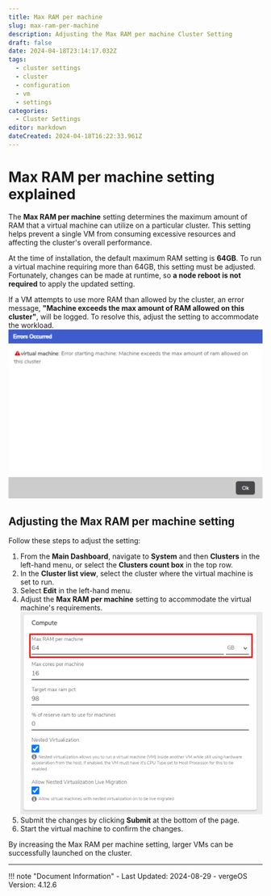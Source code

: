 ```yaml
---
title: Max RAM per machine  
slug: max-ram-per-machine  
description: Adjusting the Max RAM per machine Cluster Setting  
draft: false  
date: 2024-04-18T23:14:17.032Z  
tags:
  - cluster settings
  - cluster
  - configuration
  - vm
  - settings
categories:  
  - Cluster Settings  
editor: markdown  
dateCreated: 2024-04-18T16:22:33.961Z  
---
```


# Max RAM per machine setting explained

The **Max RAM per machine** setting determines the maximum amount of RAM that a virtual machine can utilize on a particular cluster. This setting helps prevent a single VM from consuming excessive resources and affecting the cluster's overall performance.

At the time of installation, the default maximum RAM setting is **64GB**. To run a virtual machine requiring more than 64GB, this setting must be adjusted. Fortunately, changes can be made at runtime, so **a node reboot is not required** to apply the updated setting.

If a VM attempts to use more RAM than allowed by the cluster, an error message, **"Machine exceeds the max amount of RAM allowed on this cluster"**, will be logged. To resolve this, adjust the setting to accommodate the workload.
![vm_max_ram_exceeded.png](/public/vm_max_ram_exceeded.png)

## Adjusting the Max RAM per machine setting

Follow these steps to adjust the setting:

1. From the **Main Dashboard**, navigate to **System** and then **Clusters** in the left-hand menu, or select the **Clusters count box** in the top row.
2. In the **Cluster list view**, select the cluster where the virtual machine is set to run.
3. Select **Edit** in the left-hand menu.
4. Adjust the **Max RAM per machine** setting to accommodate the virtual machine's requirements.
   ![max_ram_per_machine.png](/public/max_ram_per_machine.png)
5. Submit the changes by clicking **Submit** at the bottom of the page.
6. Start the virtual machine to confirm the changes.

By increasing the Max RAM per machine setting, larger VMs can be successfully launched on the cluster.


---

!!! note "Document Information"
    - Last Updated: 2024-08-29
    - vergeOS Version: 4.12.6
